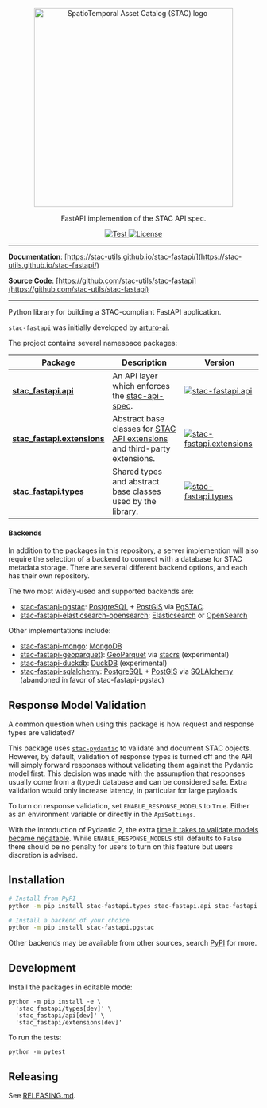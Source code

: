 <!-- markdownlint-disable MD033 MD041 -->

<p align="center">
  <img src="https://github.com/radiantearth/stac-site/raw/master/images/logo/stac-030-long.png" width=400 alt="SpatioTemporal Asset Catalog (STAC) logo">
  <p align="center">FastAPI implemention of the STAC API spec.</p>
</p>
<p align="center">
  <a href="https://github.com/stac-utils/stac-fastapi/actions?query=workflow%3Acicd" target="_blank">
      <img src="https://github.com/stac-utils/stac-fastapi/workflows/stac-fastapi/badge.svg" alt="Test">
  </a>
  <a href="https://github.com/stac-utils/stac-fastapi/blob/main/LICENSE" target="_blank">
      <img src="https://img.shields.io/github/license/stac-utils/stac-fastapi.svg" alt="License">
  </a>
</p>

---

**Documentation**: [https://stac-utils.github.io/stac-fastapi/](https://stac-utils.github.io/stac-fastapi/)

**Source Code**: [https://github.com/stac-utils/stac-fastapi](https://github.com/stac-utils/stac-fastapi)

---

Python library for building a STAC-compliant FastAPI application.  

`stac-fastapi` was initially developed by [arturo-ai](https://github.com/arturo-ai).

The project contains several namespace packages:

| Package |  Description | Version |
| ------- |------------- | ------- |
| [**stac_fastapi.api**](https://github.com/stac-utils/stac-fastapi/tree/main/stac_fastapi/api) | An API layer which enforces the [stac-api-spec](https://github.com/radiantearth/stac-api-spec). | [![stac-fastapi.api](https://img.shields.io/pypi/v/stac-fastapi.api?color=%2334D058&label=pypi)](https://pypi.org/project/stac-fastapi.api) |
| [**stac_fastapi.extensions**](https://github.com/stac-utils/stac-fastapi/tree/main/stac_fastapi/extensions) | Abstract base classes for [STAC API extensions](https://github.com/radiantearth/stac-api-spec/blob/master/extensions.md) and third-party extensions. | [![stac-fastapi.extensions](https://img.shields.io/pypi/v/stac-fastapi.extensions?color=%2334D058&label=pypi)](https://pypi.org/project/stac-fastapi.extensions) |
| [**stac_fastapi.types**](https://github.com/stac-utils/stac-fastapi/tree/main/stac_fastapi/types) | Shared types and abstract base classes used by the library. | [![stac-fastapi.types](https://img.shields.io/pypi/v/stac-fastapi.types?color=%2334D058&label=pypi)](https://pypi.org/project/stac-fastapi.types) |

#### Backends

In addition to the packages in this repository, a server implemention will also require the selection of a backend to
connect with a database for STAC metadata storage. There are several different backend options, and each has their own
repository.

The two most widely-used and supported backends are:

- [stac-fastapi-pgstac](https://github.com/stac-utils/stac-fastapi-pgstac): [PostgreSQL](https://github.com/postgres/postgres) + [PostGIS](https://github.com/postgis/postgis) via [PgSTAC](https://github.com/stac-utils/pgstac).
- [stac-fastapi-elasticsearch-opensearch](https://github.com/stac-utils/stac-fastapi-elasticsearch-opensearch): [Elasticsearch](https://github.com/elastic/elasticsearch) or [OpenSearch](https://github.com/opensearch-project/OpenSearch)

Other implementations include:

- [stac-fastapi-mongo](https://github.com/Healy-Hyperspatial/stac-fastapi-mongo): [MongoDB](https://github.com/mongodb/mongo)
- [stac-fastapi-geoparquet)](https://github.com/stac-utils/stac-fastapi-geoparquet): [GeoParquet](https://geoparquet.org) via [stacrs](https://github.com/stac-utils/stacrs) (experimental)
- [stac-fastapi-duckdb](https://github.com/Healy-Hyperspatial/stac-fastapi-duckdb): [DuckDB](https://github.com/duckdb/duckdb) (experimental)
- [stac-fastapi-sqlalchemy](https://github.com/stac-utils/stac-fastapi-sqlalchemy): [PostgreSQL](https://github.com/postgres/postgres) + [PostGIS](https://github.com/postgis/postgis) via [SQLAlchemy](https://www.sqlalchemy.org/) (abandoned in favor of stac-fastapi-pgstac)

## Response Model Validation

A common question when using this package is how request and response types are validated?

This package uses [`stac-pydantic`](https://github.com/stac-utils/stac-pydantic) to validate and document STAC objects. However, by default, validation of response types is turned off and the API will simply forward responses without validating them against the Pydantic model first. This decision was made with the assumption that responses usually come from a (typed) database and can be considered safe. Extra validation would only increase latency, in particular for large payloads.

To turn on response validation, set `ENABLE_RESPONSE_MODELS` to `True`. Either as an environment variable or directly in the `ApiSettings`.

With the introduction of Pydantic 2, the extra [time it takes to validate models became negatable](https://github.com/stac-utils/stac-fastapi/pull/625#issuecomment-2045824578). While `ENABLE_RESPONSE_MODELS` still defaults to `False` there should be no penalty for users to turn on this feature but users discretion is advised.

## Installation

```bash
# Install from PyPI
python -m pip install stac-fastapi.types stac-fastapi.api stac-fastapi.extensions

# Install a backend of your choice
python -m pip install stac-fastapi.pgstac
```

Other backends may be available from other sources, search [PyPI](https://pypi.org/) for more.

## Development

Install the packages in editable mode:

```shell
python -m pip install -e \
  'stac_fastapi/types[dev]' \
  'stac_fastapi/api[dev]' \
  'stac_fastapi/extensions[dev]'
```

To run the tests:

```shell
python -m pytest
```

## Releasing

See [RELEASING.md](./RELEASING.md).
